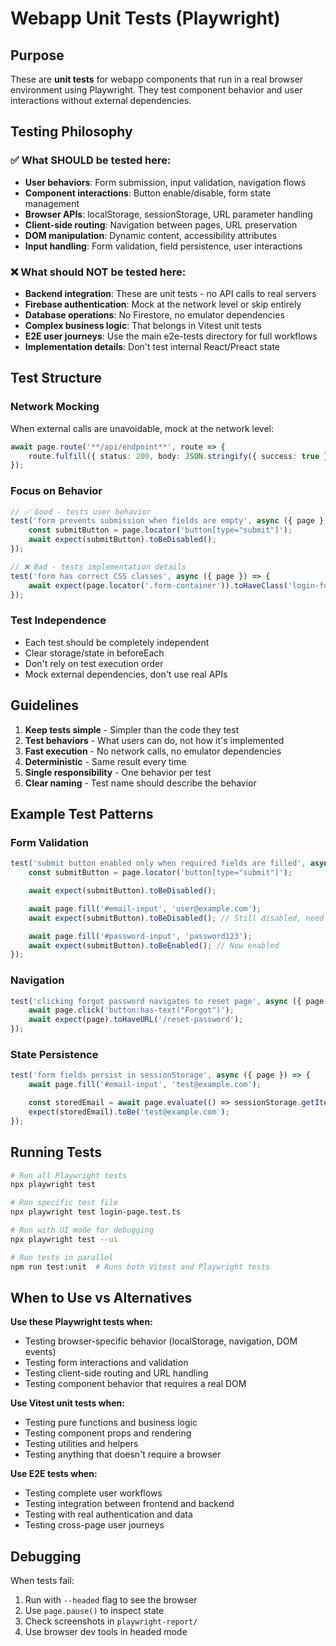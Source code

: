 # Webapp Unit Tests (Playwright)

## Purpose

These are **unit tests** for webapp components that run in a real browser environment using Playwright. They test component behavior and user interactions without external dependencies.

## Testing Philosophy

### ✅ What SHOULD be tested here:

- **User behaviors**: Form submission, input validation, navigation flows
- **Component interactions**: Button enable/disable, form state management
- **Browser APIs**: localStorage, sessionStorage, URL parameter handling
- **Client-side routing**: Navigation between pages, URL preservation
- **DOM manipulation**: Dynamic content, accessibility attributes
- **Input handling**: Form validation, field persistence, user interactions

### ❌ What should NOT be tested here:

- **Backend integration**: These are unit tests - no API calls to real servers
- **Firebase authentication**: Mock at the network level or skip entirely
- **Database operations**: No Firestore, no emulator dependencies
- **Complex business logic**: That belongs in Vitest unit tests
- **E2E user journeys**: Use the main e2e-tests directory for full workflows
- **Implementation details**: Don't test internal React/Preact state

## Test Structure

### Network Mocking
When external calls are unavoidable, mock at the network level:
```typescript
await page.route('**/api/endpoint**', route => {
    route.fulfill({ status: 200, body: JSON.stringify({ success: true }) });
});
```

### Focus on Behavior
```typescript
// ✅ Good - tests user behavior
test('form prevents submission when fields are empty', async ({ page }) => {
    const submitButton = page.locator('button[type="submit"]');
    await expect(submitButton).toBeDisabled();
});

// ❌ Bad - tests implementation details
test('form has correct CSS classes', async ({ page }) => {
    await expect(page.locator('.form-container')).toHaveClass('login-form');
});
```

### Test Independence
- Each test should be completely independent
- Clear storage/state in beforeEach
- Don't rely on test execution order
- Mock external dependencies, don't use real APIs

## Guidelines

1. **Keep tests simple** - Simpler than the code they test
2. **Test behaviors** - What users can do, not how it's implemented
3. **Fast execution** - No network calls, no emulator dependencies
4. **Deterministic** - Same result every time
5. **Single responsibility** - One behavior per test
6. **Clear naming** - Test name should describe the behavior

## Example Test Patterns

### Form Validation
```typescript
test('submit button enabled only when required fields are filled', async ({ page }) => {
    const submitButton = page.locator('button[type="submit"]');

    await expect(submitButton).toBeDisabled();

    await page.fill('#email-input', 'user@example.com');
    await expect(submitButton).toBeDisabled(); // Still disabled, need password

    await page.fill('#password-input', 'password123');
    await expect(submitButton).toBeEnabled(); // Now enabled
});
```

### Navigation
```typescript
test('clicking forgot password navigates to reset page', async ({ page }) => {
    await page.click('button:has-text("Forgot")');
    await expect(page).toHaveURL('/reset-password');
});
```

### State Persistence
```typescript
test('form fields persist in sessionStorage', async ({ page }) => {
    await page.fill('#email-input', 'test@example.com');

    const storedEmail = await page.evaluate(() => sessionStorage.getItem('login-email'));
    expect(storedEmail).toBe('test@example.com');
});
```

## Running Tests

```bash
# Run all Playwright tests
npx playwright test

# Run specific test file
npx playwright test login-page.test.ts

# Run with UI mode for debugging
npx playwright test --ui

# Run tests in parallel
npm run test:unit  # Runs both Vitest and Playwright tests
```

## When to Use vs Alternatives

**Use these Playwright tests when:**
- Testing browser-specific behavior (localStorage, navigation, DOM events)
- Testing form interactions and validation
- Testing client-side routing and URL handling
- Testing component behavior that requires a real DOM

**Use Vitest unit tests when:**
- Testing pure functions and business logic
- Testing component props and rendering
- Testing utilities and helpers
- Testing anything that doesn't require a browser

**Use E2E tests when:**
- Testing complete user workflows
- Testing integration between frontend and backend
- Testing with real authentication and data
- Testing cross-page user journeys

## Debugging

When tests fail:
1. Run with `--headed` flag to see the browser
2. Use `page.pause()` to inspect state
3. Check screenshots in `playwright-report/`
4. Use browser dev tools in headed mode